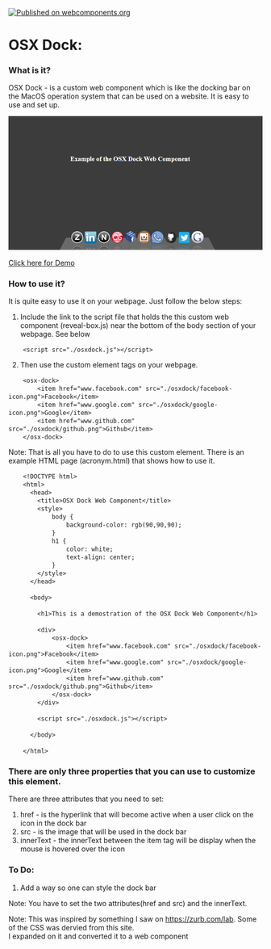[![Published on webcomponents.org](https://img.shields.io/badge/webcomponents.org-published-blue.svg)](https://www.webcomponents.org/element/owner/my-element)
# OSX Dock:

### What is it?
OSX Dock - is a custom web component which is like the docking bar on the MacOS operation system that can be used on a website.  It is easy to 
use and set up.

![Alt text](https://github.com/mmgrant73/osxdock/blob/master/osxdock.png?raw=true "Image-osxdock")

[Click here for Demo](https://mmgrant73.github.io/osxdock/osxdock.html) 

### How to use it?
It is quite easy to use it on your webpage. Just follow the below steps:

1. Include the link to the script file that holds the this custom web component (reveal-box.js) near the bottom of 
   the body section of your webpage.  See below
   
```
    <script src="./osxdock.js"></script>
```

2.  Then use the custom element tags on your webpage.

```
    <osx-dock>
        <item href="www.facebook.com" src="./osxdock/facebook-icon.png">Facebook</item>
        <item href="www.google.com" src="./osxdock/google-icon.png">Google</item>
        <item href="www.github.com" src="./osxdock/github.png">Github</item>
    </osx-dock>
```

Note: That is all you have to do to use this custom element.  There is an example HTML page (acronym.html) that shows how to use it.

```
    <!DOCTYPE html>
    <html>
      <head>
        <title>OSX Dock Web Component</title>
        <style>
            body {
                background-color: rgb(90,90,90);
            }
            h1 {
                color: white;
                text-align: center;
            }
        </style>
      </head>
      
      <body>
      
        <h1>This is a demostration of the OSX Dock Web Component</h1>

        <div>
            <osx-dock>
                <item href="www.facebook.com" src="./osxdock/facebook-icon.png">Facebook</item>
                <item href="www.google.com" src="./osxdock/google-icon.png">Google</item>
                <item href="www.github.com" src="./osxdock/github.png">Github</item>
            </osx-dock>
        </div> 

        <script src="./osxdock.js"></script>

      </body>
      
    </html>
```

### There are only three properties that you can use to customize this element.

There are three attributes that you need to set:
1. href - is the hyperlink that will become active when a user click on the icon in the dock bar
2. src - is the image that will be used in the dock bar
3. innerText - the innerText between the item tag will be display when the mouse is hovered over the icon

### To Do:
1. Add a way so one can style the dock bar

Note: You have to set the two attributes(href and src) and the innerText. 

Note: This was inspired by something I saw on https://zurb.com/lab.  Some of the CSS was dervied from this site.  
I expanded on it and converted it to a web component

